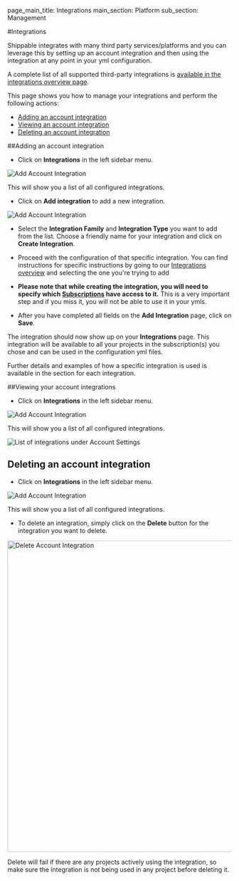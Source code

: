 page_main_title: Integrations
main_section: Platform
sub_section: Management

#Integrations

Shippable integrates with many third party services/platforms and you can leverage this by setting up an account integration and then using the integration at any point in your yml configuration.

A complete list of all supported third-party integrations is [available in the integrations overview page](/platform/integration/overview/).

This page shows you how to manage your integrations and perform the following actions:

- [Adding an account integration](#add-integration)
- [Viewing an account integration](#view-integration)
- [Deleting an account integration](#delete-integration)

<a name="add-integration"></a>
##Adding an account integration

- Click on **Integrations** in the left sidebar menu.

<img src="/images/getting-started/account-settings.png" alt="Add Account Integration">

This will show you a list of all configured integrations.

- Click on **Add integration** to add a new integration.

<img src="/images/getting-started/add-integration.png" alt="Add Account Integration">

- Select the **Integration Family** and **Integration Type** you want to add from the list. Choose a friendly name for your integration and click on **Create Integration**.

- Proceed with the configuration of that specific integration. You can find instructions for specific instructions by going to our [Integrations overview](/platform/integration/overview/) and selecting the one you're trying to add

- **Please note that while creating the integration, you will need to specify which [Subscriptions](/#subscription) have access to it.** This is a very important step and if you miss it, you will not be able to use it in your ymls.

- After you have completed all fields on the **Add Integration** page, click on **Save**.

The integration should now show up on your **Integrations** page. This integration will be available to all your projects in the subscription(s) you chose and can be used in the configuration yml files.

Further details and examples of how a specific integration is used is available in the
section for each integration.

<a name="view-integration"></a>
##Viewing your account integrations

- Click on **Integrations** in the left sidebar menu.

<img src="/images/getting-started/account-settings.png" alt="Add Account Integration">

This will show you a list of all configured integrations.

<img src="/images/getting-started/list-integrations.png" alt="List of integrations
under Account Settings">

<a name="delete-integration"></a>
## Deleting an account integration

- Click on **Integrations** in the left sidebar menu.

<img src="/images/getting-started/account-settings.png" alt="Add Account Integration">

This will show you a list of all configured integrations.

- To delete an integration, simply click on the **Delete** button for the integration you want to delete.

<img src="/images/getting-started/delete-integration.png" alt="Delete Account
Integration" style="width:700px;"/>

Delete will fail if there are any projects actively using the integration, so make sure the integration is not being used in any project before deleting it.
